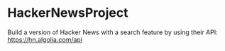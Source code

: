 # HackerNewsProject

Build a version of Hacker News with a search feature by using their API: https://hn.algolia.com/api
